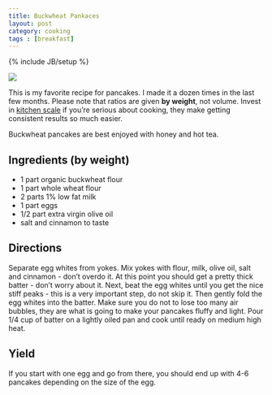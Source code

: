 ```yaml
---
title: Buckwheat Pankaces
layout: post
category: cooking
tags : [breakfast]
---
```

{% include JB/setup %}

![](http://farm6.staticflickr.com/5207/5244046903_6d661be70f.jpg)

This is my favorite recipe for pancakes. I made it a dozen times in the
last few months. Please note that ratios are given **by weight**, not
volume. Invest in [kitchen scale](http://amzn.to/csA7VG) if you’re
serious about cooking, they make getting consistent results so much
easier.

Buckwheat pancakes are best enjoyed with honey and hot tea.

## Ingredients (by weight)

-   1 part organic buckwheat flour
-   1 part whole wheat flour
-   2 parts 1% low fat milk
-   1 part eggs
-   1/2 part extra virgin olive oil
-   salt and cinnamon to taste

## Directions

Separate egg whites from yokes. Mix yokes with flour, milk, olive oil,
salt and cinnamon - don’t overdo it. At this point you should get a
pretty thick batter - don’t worry about it. Next, beat the egg whites
until you get the nice stiff peaks - this is a very important step, do
not skip it. Then gently fold the egg whites into the batter. Make sure
you do not to lose too many air bubbles, they are what is going to make
your pancakes fluffy and light. Pour 1/4 cup of batter on a lightly
oiled pan and cook until ready on medium high heat.

## Yield

If you start with one egg and go from there, you should end up with 4-6
pancakes depending on the size of the egg.
